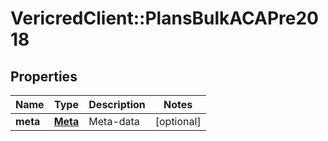 # VericredClient::PlansBulkACAPre2018

## Properties
Name | Type | Description | Notes
------------ | ------------- | ------------- | -------------
**meta** | [**Meta**](Meta.md) | Meta-data | [optional] 


